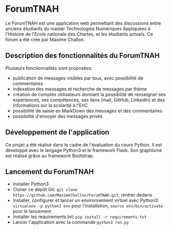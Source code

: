 # ForumTNAH

Le ForumTNAH est une application web permettant des discussions entre anciens étudiants du master Technologies Numériques Appliquées à l'Histoire de l'Ecole nationale des Chartes, et les étudiants actuels. Ce forum a été crée par Maxime Challon.

## Description des fonctionnalités du ForumTNAH

Plusieurs fonctionnalités sont proposées:
* publication de messages visibles par tous, avec possibilité de commentaires
* indexation des messages et recherche de messages par thème
* création de comptes utilisateurs donnant la possibilité de renseigner ses expériences, ses compétences, ses liens (mail, GitHub, LinkedIn) et des informations sur la scolarité à l'EnC
* possibilité de saisie en MarkDown des messages et des commentaires
* possibilité d'envoyer des messages privés

## Développement de l'application

Ce projet a été réalisé dans le cadre de l'évaluation du cours Python. Il est développé avec le langage Python3 et le framework Flask. Son graphisme est réalisé grâce au framework Bootstrap.

## Lancement du ForumTNAH

* Installer Python3
* Cloner ce dépôt Git: `git clone https://github.com/MaximeChallon/ForumTNAH.git`; rentrer dedans
* Installer, configurer et lancer un environnement virtuel avec Python3: `virtualenv -p python3 env` pour l'installation, `source env/bin/activate` pour le lancement
* Installer les requirements.txt: `pip install -r requirements.txt`
* Lancer l'application avec la commande `python3 run.py`
